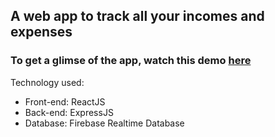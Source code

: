 ## A web app to track all your incomes and expenses

### To get a glimse of the app, watch this demo [here](https://youtu.be/O8WIsFLd3b8) 

Technology used:
* Front-end: ReactJS
* Back-end: ExpressJS
* Database: Firebase Realtime Database
